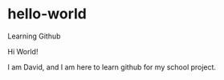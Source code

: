 # hello-world
Learning Github

Hi World!

I am David, and I am here to learn github for my school project.
